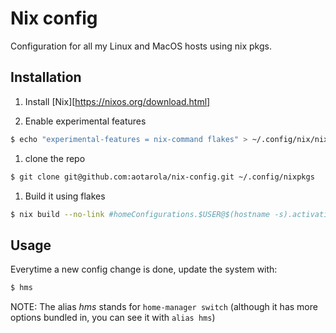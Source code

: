# Nix config

Configuration for all my Linux and MacOS hosts using nix pkgs.

## Installation

1. Install [Nix][https://nixos.org/download.html]

1. Enable experimental features

```sh
$ echo "experimental-features = nix-command flakes" > ~/.config/nix/nix.conf
```
1. clone the repo

```sh
$ git clone git@github.com:aotarola/nix-config.git ~/.config/nixpkgs
```
1. Build it using flakes

```sh
$ nix build --no-link #homeConfigurations.$USER@$(hostname -s).activationPackage
```

## Usage

Everytime a new config change is done, update the system with:

```sh
$ hms	
```

NOTE: The alias _hms_ stands for `home-manager switch` (although it has more options bundled in, you can see it with `alias hms`)
